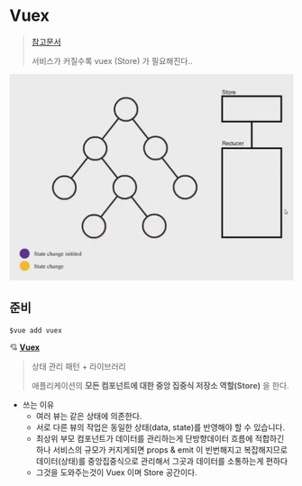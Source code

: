# Vuex

> [참고문서](https://vuex.vuejs.org/kr/)
>
> 서비스가 커질수록 vuex (Store) 가 필요해진다..

![image-20200608094158612](images/image-20200608094158612.png)



## 준비

```shell
$vue add vuex
```





:cupid: **[Vuex](https://vuex.vuejs.org/kr/)**

> 상태 관리 패턴 + 라이브러리
>
> 애플리케이션의 **모든 컴포넌트에 대한 중앙 집중식 저장소 역할(Store)** 을 한다.



- 쓰는 이유
  - 여러 뷰는 같은 상태에 의존한다.
  - 서로 다른 뷰의 작업은 동일한 상태(data, state)를 반영해야 할 수 있습니다.
  - 최상위 부모 컴포넌트가 데이터를 관리하는게 단방향데이터 흐름에 적합하긴 하나
    서비스의 규모가 커지게되면 props & emit 이 빈번해지고 복잡해지므로 
    데이터(상태)를 중앙집중식으로 관리해서 그곳과 데이터를 소통하는게 편하다
  - 그것을 도와주는것이 Vuex 이며 Store 공간이다.